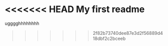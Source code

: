 <<<<<<< HEAD
My first readme
=======
ugggghhhhhhhh
>>>>>>> 2f82b73740dee87e3d2f56889d418dbf2c2bceeb
